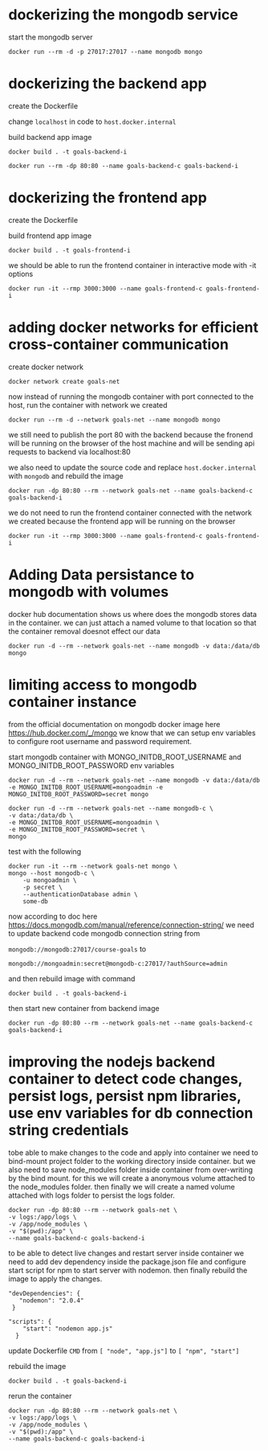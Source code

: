 # dockerizing the mongodb service

start the mongodb server

`docker run --rm -d -p 27017:27017 --name mongodb mongo`

# dockerizing the backend app

create the Dockerfile

change `localhost` in code to `host.docker.internal`

build backend app image

`docker build . -t goals-backend-i`

`docker run --rm -dp 80:80 --name goals-backend-c goals-backend-i`

# dockerizing the frontend app

create the Dockerfile

build frontend app image

`docker build . -t goals-frontend-i`

we should be able to run the frontend container in interactive mode with -it options

`docker run -it --rmp 3000:3000 --name goals-frontend-c goals-frontend-i`

# adding docker networks for efficient cross-container communication

create docker network

`docker network create goals-net`

now instead of running the mongodb container with port connected to the host, run the container with network we created

`docker run --rm -d --network goals-net --name mongodb mongo`

we still need to publish the port 80 with the backend because the fronend will be running on the browser of the host machine and will be sending api requests to backend via localhost:80

we also need to update the source code and replace `host.docker.internal` with `mongodb` and rebuild the image

`docker run -dp 80:80 --rm --network goals-net --name goals-backend-c goals-backend-i`

we do not need to run the frontend container connected with the network we created because the frontend app will be running on the browser

`docker run -it --rmp 3000:3000 --name goals-frontend-c goals-frontend-i`

# Adding Data persistance to mongodb with volumes

docker hub documentation shows us where does the mongodb stores data in the container. we can just attach a named volume to that location so that the container removal doesnot effect our data

`docker run -d --rm --network goals-net --name mongodb -v data:/data/db mongo`

# limiting access to mongodb container instance

from the official documentation on mongodb docker image here https://hub.docker.com/_/mongo we know that we can setup env variables to configure root username and password requirement.

start mongodb container with MONGO_INITDB_ROOT_USERNAME and MONGO_INITDB_ROOT_PASSWORD env variables

`docker run -d --rm --network goals-net --name mongodb -v data:/data/db -e MONGO_INITDB_ROOT_USERNAME=mongoadmin -e MONGO_INITDB_ROOT_PASSWORD=secret mongo`

```
docker run -d --rm --network goals-net --name mongodb-c \
-v data:/data/db \
-e MONGO_INITDB_ROOT_USERNAME=mongoadmin \
-e MONGO_INITDB_ROOT_PASSWORD=secret \
mongo
```
test with the following

```
docker run -it --rm --network goals-net mongo \
mongo --host mongodb-c \
    -u mongoadmin \
    -p secret \
    --authenticationDatabase admin \
    some-db
```
now according to doc here https://docs.mongodb.com/manual/reference/connection-string/ we need to update backend code mongodb connection string from

`mongodb://mongodb:27017/course-goals` to 

`mongodb://mongoadmin:secret@mongodb-c:27017/?authSource=admin`

and then rebuild image with command 

`docker build . -t goals-backend-i`

then start new container from backend image

`docker run -dp 80:80 --rm --network goals-net --name goals-backend-c goals-backend-i`

# improving the nodejs backend container to detect code changes, persist logs, persist npm libraries, use env variables for db connection string credentials

tobe able to make changes to the code and apply into container we need to bind-mount project folder to the working directory inside container. but we also need to save node_modules folder inside container from over-writing by the bind mount. for this we will create a anonymous volume attached to the node_modules folder. then finally we will create a named volume attached with logs folder to persist the logs folder.

```
docker run -dp 80:80 --rm --network goals-net \
-v logs:/app/logs \
-v /app/node_modules \
-v "$(pwd):/app" \
--name goals-backend-c goals-backend-i
 ```

 to be able to detect live changes and restart server inside container we need to add dev dependency inside the package.json file and configure start script for npm to start server with nodemon. then finally rebuild the image to apply the changes.

 ```
 "devDependencies": {
    "nodemon": "2.0.4"
  }
```

```
"scripts": {
    "start": "nodemon app.js"
  }
```

update Dockerfile `CMD` from `[ "node", "app.js"]` to `[ "npm", "start"]`

rebuild the image

`docker build . -t goals-backend-i`

rerun the container

```
docker run -dp 80:80 --rm --network goals-net \
-v logs:/app/logs \
-v /app/node_modules \
-v "$(pwd):/app" \
--name goals-backend-c goals-backend-i
 ```